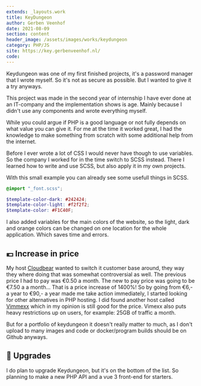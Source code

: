 ```yaml
---
extends: _layouts.work
title: KeyDungeon
author: Gerben Veenhof
date: 2021-08-09
section: content
header_image: /assets/images/works/keydungeon
category: PHP/JS
site: https://key.gerbenveenhof.nl/
code: 
---
```


Keydungeon was one of my first finished projects, it's a password manager that I wrote myself. So it's not as secure as possible. But I wanted to give it a try anyways.

This project was made in the second year of internship I have ever done at an IT-company and the implementation shows is age. Mainly because I didn't use any components and wrote everything myself.

While you could argue if PHP is a good language or not fully depends on what value you can give it. For me at the time it worked great, I had the knowledge to make something from scratch with some additional help from the internet.

Before I ever wrote a lot of CSS I would never have though to use variables. So the company I worked for in the time switch to SCSS instead. There I learned how to write and use SCSS, but also apply it in my own projects.

With this small example you can already see some usefull things in SCSS.

```scss
@import "_font.scss";

$template-color-dark: #242424;
$template-color-light: #f2f2f2;
$template-color: #F1C40F;
```

I also added variables for the main colors of the website, so the light, dark and orange colors can be changed on one location for the whole application. Which saves time and errors.

## 💶 Increase in price

My host [Cloudbear](https://cloudbear.nl) wanted to switch it customer base around, they way they where doing that was somewhat controversial as well. The previous price I had to pay was €0.50 a month. The new to pay price was going to be €7.50 a  a month... That is a price increase of 1400%! So by going from €6,- a year to €90,- a year made me take action immediately, I started looking for other alternatives in PHP hosting. I did found another host called [Vimmexx](https://www.vimexx.nl/) which in my opinion is still good for the price. Vimexx also puts heavy restrictions up on users, for example: 25GB of traffic a month.

But for a portfolio of keydungeon it doesn't really matter to much, as I don't upload to many images and code or docker/program builds should be on Github anyways.

## 🔨 Upgrades

I do plan to upgrade Keydungeon, but it's on the bottom of the list. So planning to make a new PHP API and a vue 3 front-end for starters.
